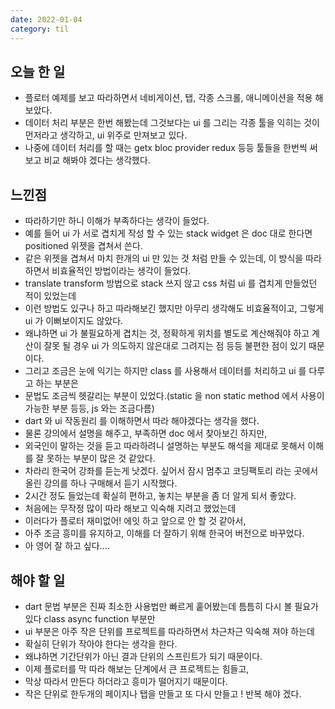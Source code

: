 ```yaml
---
date: 2022-01-04
category: til
---
```


## 오늘 한 일

- 플로터 예제를 보고 따라하면서 네비게이션, 탭, 각종 스크롤, 애니메이션을 적용 해 보았다.
- 데이터 처리 부분은 한번 해봤는데 그것보다는 ui 를 그리는 각종 툴을 익히는 것이 먼저라고 생각하고, ui 위주로 만져보고 있다.
- 나중에 데이터 처리를 할 때는 getx bloc provider redux 등등 툴들을 한번씩 써보고 비교 해봐야 겠다는 생각했다.

## 느낀점

- 따라하기만 하니 이해가 부족하다는 생각이 들었다.
- 예를 들어 ui 가 서로 겹치게 작성 할 수 있는 stack widget 은 doc 대로 한다면 positioned 위젯을 겹쳐서 쓴다.
- 같은 위젯을 겹쳐서 마치 한개의 ui 만 있는 것 처럼 만들 수 있는데, 이 방식을 따라하면서 비효율적인 방법이라는 생각이 들었다.
- translate transform 방법으로 stack 쓰지 않고 css 처럼 ui 를 겹치게 만들었던 적이 있었는데
- 이런 방법도 있구나 하고 따라해보긴 했지만 아무리 생각해도 비효율적이고, 그렇게 ui 가 이뻐보이지도 않았다.
- 왜냐하면 ui 가 불필요하게 겹치는 것, 정확하게 위치를 별도로 계산해줘야 하고 계산이 잘못 될 경우 ui 가 의도하지 않은대로 그려지는 점 등등 불편한 점이 있기 때문이다.
- 그리고 조금은 눈에 익기는 하지만 class 를 사용해서 데이터를 처리하고 ui 를 다루고 하는 부분은
- 문법도 조금씩 헷갈리는 부분이 있었다.(static 을 non static method 에서 사용이 가능한 부분 등등, js 와는 조금다름)
- dart 와 ui 작동원리 를 이해하면서 따라 해야겠다는 생각을 했다.
- 물론 강의에서 설명을 해주고, 부족하면 doc 에서 찾아보긴 하지만,
- 외국인이 말하는 것을 듣고 따라하려니 설명하는 부분도 해석을 제대로 못해서 이해를 잘 못하는 부분이 많은 것 같았다.
- 차라리 한국어 강좌를 듣는게 낫겠다. 싶어서 잠시 멈추고 코딩팩토리 라는 곳에서 올린 강의를 하나 구매해서 듣기 시작했다.
- 2시간 정도 들었는데 확실히 편하고, 놓치는 부분을 좀 더 알게 되서 좋았다.
- 처음에는 무작정 많이 따라 해보고 익숙해 지려고 했었는데
- 이러다가 플로터 재미없어! 에잇 하고 앞으로 안 할 것 같아서,
- 아주 조금 흥미를 유지하고, 이해를 더 잘하기 위해 한국어 버전으로 바꾸었다.
- 아 영어 잘 하고 싶다....

## 해야 할 일

- dart 문법 부분은 진짜 최소한 사용법만 빠르게 훝어봤는데 틈틈히 다시 볼 필요가 있다 class async function 부분만
- ui 부분은 아주 작은 단위를 프로젝트를 따라하면서 차근차근 익숙해 져야 하는데
- 확실히 단위가 작아야 한다는 생각을 한다.
- 왜냐하면 기간단위가 아닌 결과 단위의 스프린트가 되기 때문이다.
- 이제 플로터를 막 따라 해보는 단계에서 큰 프로젝트는 힘들고,
- 막상 따라서 만든다 하더라고 흥미가 떨어지기 때문이다.
- 작은 단위로 한두개의 페이지나 탭을 만들고 또 다시 만들고 ! 반복 해야 겠다.

